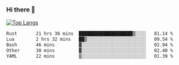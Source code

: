 ### Hi there 👋

<!--
**3Xpl0it3r/3Xpl0it3r** is a ✨ _special_ ✨ repository because its `README.md` (this file) appears on your GitHub profile.

Here are some ideas to get you started:

- 🔭 I’m currently working on ...
- 🌱 I’m currently learning ...
- 👯 I’m looking to collaborate on ...
- 🤔 I’m looking for help with ...
- 💬 Ask me about ...
- 📫 How to reach me: ...
- 😄 Pronouns: ...
- ⚡ Fun fact: ...
-->


[![Top Langs](https://github-readme-stats.vercel.app/api/top-langs/?username=3Xpl0it3r&layout=compact)](https://github.com/3Xpl0it3r/3Xpl0it3r)

<!--START_SECTION:waka-->

```txt
Rust       21 hrs 36 mins  ████████████████████▒░░░░   81.14 %
Lua        2 hrs 32 mins   ██▒░░░░░░░░░░░░░░░░░░░░░░   09.54 %
Bash       46 mins         ▓░░░░░░░░░░░░░░░░░░░░░░░░   02.94 %
Other      38 mins         ▓░░░░░░░░░░░░░░░░░░░░░░░░   02.40 %
YAML       22 mins         ▒░░░░░░░░░░░░░░░░░░░░░░░░   01.39 %
```

<!--END_SECTION:waka-->
